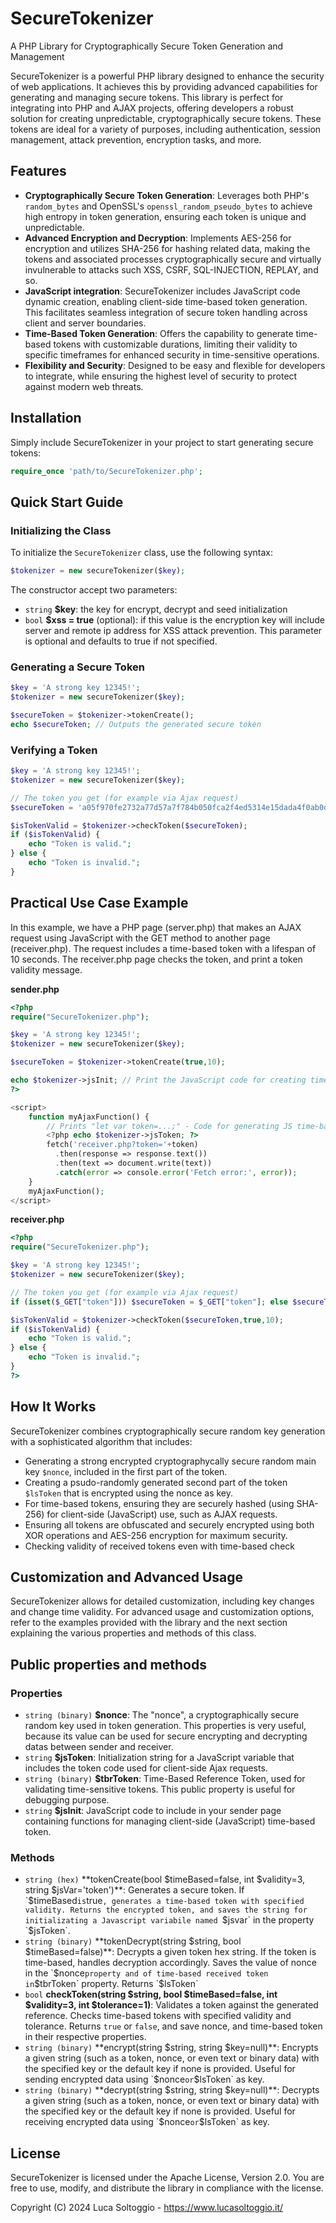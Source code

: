 # SecureTokenizer
A PHP Library for Cryptographically Secure Token Generation and Management

SecureTokenizer is a powerful PHP library designed to enhance the security of web applications. It achieves this by providing advanced capabilities for generating and managing secure tokens. This library is perfect for integrating into PHP and AJAX projects, offering developers a robust solution for creating unpredictable, cryptographically secure tokens. These tokens are ideal for a variety of purposes, including authentication, session management, attack prevention, encryption tasks, and more.

## Features

- **Cryptographically Secure Token Generation**: Leverages both PHP's `random_bytes` and OpenSSL's `openssl_random_pseudo_bytes` to achieve high entropy in token generation, ensuring each token is unique and unpredictable.
- **Advanced Encryption and Decryption**:  Implements AES-256 for encryption and utilizes SHA-256 for hashing related data, making the tokens and associated processes cryptographically secure and virtually invulnerable to attacks such XSS, CSRF, SQL-INJECTION, REPLAY, and so.
- **JavaScript integration**: SecureTokenizer includes JavaScript code dynamic creation, enabling client-side time-based token generation. This facilitates seamless integration of secure token handling across client and server boundaries.
- **Time-Based Token Generation**: Offers the capability to generate time-based tokens with customizable durations, limiting their validity to specific timeframes for enhanced security in time-sensitive operations.
- **Flexibility and Security**: Designed to be easy and flexible for developers to integrate, while ensuring the highest level of security to protect against modern web threats.

## Installation

Simply include SecureTokenizer in your project to start generating secure tokens:

```php
require_once 'path/to/SecureTokenizer.php';
```

## Quick Start Guide

### Initializing the Class

To initialize the `SecureTokenizer` class, use the following syntax:

```php
$tokenizer = new secureTokenizer($key);
```

The constructor accept two parameters:
- `string` **$key**: the key for encrypt, decrypt and seed initialization
- `bool` **$xss = true** (optional): if this value is the encryption key will include server and remote ip address for XSS attack prevention. This parameter is optional and defaults to true if not specified.

### Generating a Secure Token
```php
$key = 'A strong key 12345!';
$tokenizer = new secureTokenizer($key);

$secureToken = $tokenizer->tokenCreate();
echo $secureToken; // Outputs the generated secure token
```

### Verifying a Token
```php
$key = 'A strong key 12345!';
$tokenizer = new secureTokenizer($key);

// The token you get (for example via Ajax request)
$secureToken = 'a05f970fe2732a77d57a7f784b050fca2f4ed5314e15dada4f0ab0dc24889318';

$isTokenValid = $tokenizer->checkToken($secureToken);
if ($isTokenValid) {
    echo "Token is valid.";
} else {
    echo "Token is invalid.";
}
```

## Practical Use Case Example

In this example, we have a PHP page (server.php) that makes an AJAX request using JavaScript with the GET method to another page (receiver.php). The request includes a time-based token with a lifespan of 10 seconds. The receiver.php page checks the token, and print a token validity message.

**sender.php**

```php
<?php
require("SecureTokenizer.php");

$key = 'A strong key 12345!';
$tokenizer = new secureTokenizer($key);

$secureToken = $tokenizer->tokenCreate(true,10);

echo $tokenizer->jsInit; // Print the JavaScript code for creating time-based tokens
?>

<script>
    function myAjaxFunction() {
        // Prints "let var token=...;" - Code for generating JS time-based token
        <?php echo $tokenizer->jsToken; ?>
        fetch('receiver.php?token='+token)
          .then(response => response.text()) 
          .then(text => document.write(text)) 
          .catch(error => console.error('Fetch error:', error));
    }
    myAjaxFunction();
</script>
```

**receiver.php**

```php
<?php
require("SecureTokenizer.php");

$key = 'A strong key 12345!';
$tokenizer = new secureTokenizer($key);

// The token you get (for example via Ajax request)
if (isset($_GET["token"])) $secureToken = $_GET["token"]; else $secureToken = bin2hex(random_bytes(32));

$isTokenValid = $tokenizer->checkToken($secureToken,true,10);
if ($isTokenValid) {
    echo "Token is valid.";
} else {
    echo "Token is invalid.";
}
?>
```

## How It Works
SecureTokenizer combines cryptographically secure random key generation with a sophisticated algorithm that includes:

- Generating a strong encrypted cryptographycally secure random main key `$nonce`, included in the first part of the token.
- Creating a psudo-randomly generated second part of the token `$lsToken` that is encrypted using the nonce as key.
- For time-based tokens, ensuring they are securely hashed (using SHA-256) for client-side (JavaScript) use, such as AJAX requests.
- Ensuring all tokens are obfuscated and securely encrypted using both XOR operations and AES-256 encryption for maximum security.
- Checking validity of received tokens even with time-based check

## Customization and Advanced Usage
SecureTokenizer allows for detailed customization, including key changes and change time validity. For advanced usage and customization options, refer to the examples provided with the library and the next section explaining the various properties and methods of this class.

## Public properties and methods

### Properties

- `string (binary)` **$nonce**: The "nonce", a cryptographically secure random key used in token generation. This properties is very useful, because its value can be used for secure encrypting and decrypting datas between sender and receiver.
- `string` **$jsToken**: Initialization string for a JavaScript variable that includes the token code used for client-side Ajax requests.
- `string (binary)` **$tbrToken**: Time-Based Reference Token, used for validating time-sensitive tokens. This public property is useful for debugging purpose.
- `string` **$jsInit**: JavaScript code to include in your sender page containing functions for managing client-side (JavaScript) time-based token.

### Methods

- `string (hex)` **tokenCreate(bool $timeBased=false, int $validity=3, string $jsVar='token')**: Generates a secure token. If `$timeBased` is `true`, generates a time-based token with specified validity. Returns the encrypted token, and saves the string for initializating a Javascript variabile named `$jsvar` in the property `$jsToken`.
- `string (binary)` **tokenDecrypt(string $string, bool $timeBased=false)**: Decrypts a given token hex string. If the token is time-based, handles decryption accordingly. Saves the value of nonce in the `$nonce` property and of time-based received token in `$tbrToken` property. Returns `$lsToken`
- `bool` **checkToken(string $string, bool $timeBased=false, int $validity=3, int $tolerance=1)**: Validates a token against the generated reference. Checks time-based tokens with specified validity and tolerance. Returns `true` or `false`, and save nonce, and time-based token in their respective properties.
- `string (binary)` **encrypt(string $string, string $key=null)**: Encrypts a given string (such as a token, nonce, or even text or binary data) with the specified key or the default key if none is provided. Useful for sending encrypted data using `$nonce` or `$lsToken` as key.
- `string (binary)` **decrypt(string $string, string $key=null)**: Decrypts a given string (such as a token, nonce, or even text or binary data) with the specified key or the default key if none is provided. Useful for receiving encrypted data using `$nonce` or `$lsToken` as key.

## License
SecureTokenizer is licensed under the Apache License, Version 2.0. You are free to use, modify, and distribute the library in compliance with the license.

Copyright (C) 2024 Luca Soltoggio - https://www.lucasoltoggio.it/
